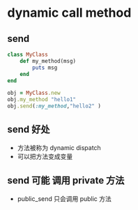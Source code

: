 # dynamic call method

## send
```rb
class MyClass
    def my_method(msg)
        puts msg
    end
end

obj = MyClass.new
obj.my_method "hello1"
obj.send(:my_method,"hello2" )
```

## send 好处
- 方法被称为 dynamic dispatch
- 可以把方法变成变量

## send 可能 调用 private 方法
- public_send 只会调用 public 方法